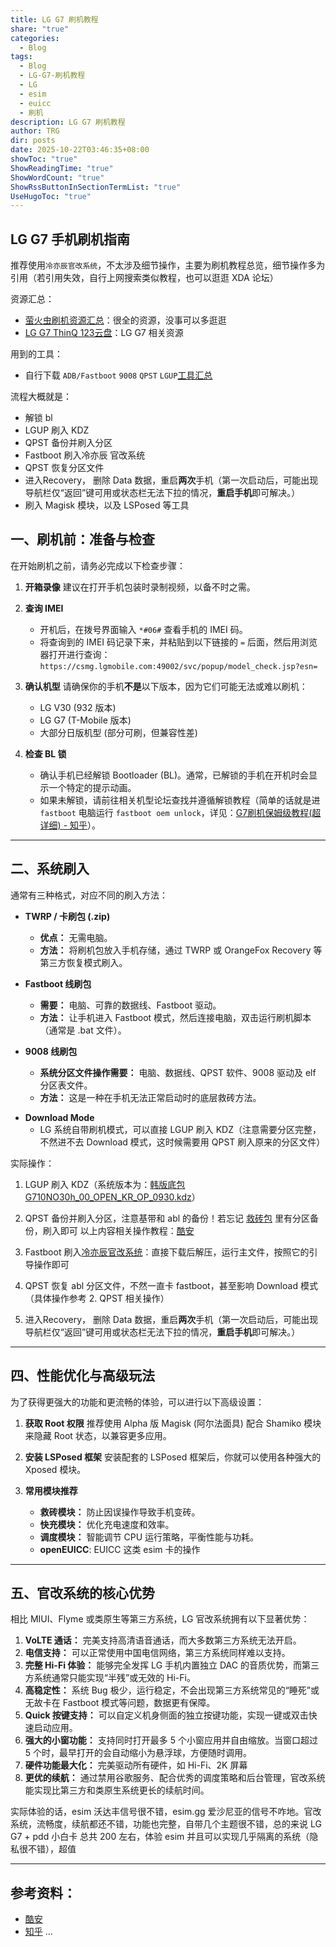 ```yaml
---
title: LG G7 刷机教程
share: "true"
categories:
  - Blog
tags:
  - Blog
  - LG-G7-刷机教程
  - LG
  - esim
  - euicc
  - 刷机
description: LG G7 刷机教程
author: TRG
dir: posts
date: 2025-10-22T03:46:35+08:00
showToc: "true"
ShowReadingTime: "true"
ShowWordCount: "true"
ShowRssButtonInSectionTermList: "true"
UseHugoToc: "true"
---
```

## LG G7 手机刷机指南

推荐使用`冷亦辰官改系统`，不太涉及细节操作，主要为刷机教程总览，细节操作多为引用（若引用失效，自行上网搜索类似教程，也可以逛逛 XDA 论坛）

资源汇总：
- [萤火虫刷机资源汇总](https://www.yhcres.top/02-%E6%89%8B%E6%9C%BA%E5%B9%B3%E6%9D%BF/LG/LG%20G7)：很全的资源，没事可以多逛逛
- [LG G7 ThinQ 123云盘](https://www.123865.com/s/I6y1Td-CcDF3)：LG G7 相关资源

用到的工具：
- 自行下载 `ADB/Fastboot` `9008` `QPST` `LGUP`[工具汇总](https://www.yhcres.top/02-%E6%89%8B%E6%9C%BA%E5%B9%B3%E6%9D%BF/LG/01.LG%E5%88%B7%E6%9C%BA%E5%B7%A5%E5%85%B7/%E5%88%B7%E6%9C%BA%E5%B7%A5%E5%85%B7)

流程大概就是：
- 解锁 bl
- LGUP 刷入 KDZ
- QPST 备份并刷入分区
- Fastboot 刷入冷亦辰 官改系统
- QPST 恢复分区文件
- 进入Recovery， 删除 Data 数据，重启**两次**手机（第一次启动后，可能出现导航栏仅“返回”键可用或状态栏无法下拉的情况，**重启手机**即可解决。）
- 刷入 Magisk 模块，以及 LSPosed 等工具

## 一、刷机前：准备与检查

在开始刷机之前，请务必完成以下检查步骤：

1.  **开箱录像**
    建议在打开手机包装时录制视频，以备不时之需。

2.  **查询 IMEI**
    *   开机后，在拨号界面输入 `*#06#` 查看手机的 IMEI 码。
    *   将查询到的 IMEI 码记录下来，并粘贴到以下链接的 `=` 后面，然后用浏览器打开进行查询：`https://csmg.lgmobile.com:49002/svc/popup/model_check.jsp?esn=`

3.  **确认机型**
    请确保你的手机**不是**以下版本，因为它们可能无法或难以刷机：
    *   LG V30 (932 版本)
    *   LG G7 (T-Mobile 版本)
    *   大部分日版机型 (部分可刷，但兼容性差)

4.  **检查 BL 锁**
    *   确认手机已经解锁 Bootloader (BL)。通常，已解锁的手机在开机时会显示一个特定的提示动画。
    *   如果未解锁，请前往相关机型论坛查找并遵循解锁教程（简单的话就是进 `fastboot` 电脑运行 `fastboot oem unlock`，详见：[G7刷机保姆级教程(超详细) - 知乎](https://zhuanlan.zhihu.com/p/638748372)）。

---

## 二、系统刷入

通常有三种格式，对应不同的刷入方法：

*   **TWRP / 卡刷包 (.zip)**
    *   **优点：** 无需电脑。
    *   **方法：** 将刷机包放入手机存储，通过 TWRP 或 OrangeFox Recovery 等第三方恢复模式刷入。

*   **Fastboot 线刷包**
    *   **需要：** 电脑、可靠的数据线、Fastboot 驱动。
    *   **方法：** 让手机进入 Fastboot 模式，然后连接电脑，双击运行刷机脚本（通常是 .bat 文件）。

*   **9008 线刷包**
    *   **系统分区文件操作需要：** 电脑、数据线、QPST 软件、9008 驱动及 elf 分区表文件。
    *   **方法：** 这是一种在手机无法正常启动时的底层救砖方法。
	
-   **Download Mode**
	-   LG 系统自带刷机模式，可以直接 LGUP 刷入 KDZ（注意需要分区完整，不然进不去 Download 模式，这时候需要用 QPST 刷入原来的分区文件）

实际操作：
1. LGUP 刷入 KDZ（系统版本为：[韩版底包G710NO30h_00_OPEN_KR_OP_0930.kdz](https://www.yhcres.top/02-%E6%89%8B%E6%9C%BA%E5%B9%B3%E6%9D%BF/LG/LG%20G7/KDZ-%E6%9C%AA/Android9/G710N)）
2. QPST 备份并刷入分区，注意基带和 abl 的备份！若忘记 [救砖包](https://www.yhcres.top/02-%E6%89%8B%E6%9C%BA%E5%B9%B3%E6%9D%BF/LG/LG%20G7/9008%E6%95%91%E7%A0%96%E5%8C%85) 里有分区备份，刷入即可
   以上内容相关操作教程：[酷安](https://www.coolapk.com/feed/64567424?s=MzkwMDc1ZTExNTE2NjE4ZzY4Zjg4Njgzegi1531&shareUid=22111768&shareFrom=com.coolapk.app_15.3.1)

3. Fastboot 刷入[冷亦辰官改系统](https://www.yhcres.top/02-%E6%89%8B%E6%9C%BA%E5%B9%B3%E6%9D%BF/LG/LG%20G7/%E7%AC%AC%E4%B8%89%E6%96%B9ROM-%E6%9C%AA/%E5%AE%98%E6%94%B9/%E5%86%B7%E4%BA%A6%E8%BE%B0-30h-2022.8.11)：直接下载后解压，运行主文件，按照它的引导操作即可
4. QPST 恢复 abl 分区文件，不然一直卡 fastboot，甚至影响 Download 模式（具体操作参考 2. QPST 相关操作）
5. 进入Recovery， 删除 Data 数据，重启**两次**手机（第一次启动后，可能出现导航栏仅“返回”键可用或状态栏无法下拉的情况，**重启手机**即可解决。）


---


## 四、性能优化与高级玩法

为了获得更强大的功能和更流畅的体验，可以进行以下高级设置：

1.  **获取 Root 权限**
    推荐使用 Alpha 版 Magisk (阿尔法面具) 配合 Shamiko 模块来隐藏 Root 状态，以兼容更多应用。

2.  **安装 LSPosed 框架**
    安装配套的 LSPosed 框架后，你就可以使用各种强大的 Xposed 模块。

3.  **常用模块推荐**
    *   **救砖模块：** 防止因误操作导致手机变砖。
    *   **快充模块：** 优化充电速度和效率。
    *   **调度模块：** 智能调节 CPU 运行策略，平衡性能与功耗。
    *   **openEUICC**:  EUICC 这类 esim 卡的操作
---

## 五、官改系统的核心优势

相比 MIUI、Flyme 或类原生等第三方系统，LG 官改系统拥有以下显著优势：

1.  **VoLTE 通话：** 完美支持高清语音通话，而大多数第三方系统无法开启。
2.  **电信支持：** 可以正常使用中国电信网络，第三方系统同样难以支持。
3.  **完整 Hi-Fi 体验：** 能够完全发挥 LG 手机内置独立 DAC 的音质优势，而第三方系统通常只能实现“半残”或无效的 Hi-Fi。
4.  **高稳定性：** 系统 Bug 极少，运行稳定，不会出现第三方系统常见的“睡死”或无故卡在 Fastboot 模式等问题，数据更有保障。
5.  **Quick 按键支持：** 可以自定义机身侧面的独立按键功能，实现一键或双击快速启动应用。
6.  **强大的小窗功能：** 支持同时打开最多 5 个小窗应用并自由缩放。当窗口超过 5 个时，最早打开的会自动缩小为悬浮球，方便随时调用。
7.  **硬件功能最大化：** 完美驱动所有硬件，如 Hi-Fi、2K 屏幕
8.  **更优的续航：** 通过禁用谷歌服务、配合优秀的调度策略和后台管理，官改系统能实现比第三方和类原生系统更长的续航时间。

实际体验的话，esim 沃达丰信号很不错，esim.gg 爱沙尼亚的信号不咋地。官改系统，流畅度，续航都还不错，功能也完整，自带几个主题很不错，总的来说 LG G7 + pdd 小白卡 总共 200 左右，体验 esim 并且可以实现几乎隔离的系统（隐私很不错），超值

---

## 参考资料：
- [酷安](https://www.coolapk.com/feed/49594277?s=MTY5MDI0NGExNTE2NjE4ZzY4Zjg3ZTkyegi1531&shareUid=22111768&shareFrom=com.coolapk.app_15.3.1)
- [知乎](https://zhuanlan.zhihu.com/p/638748372)
...